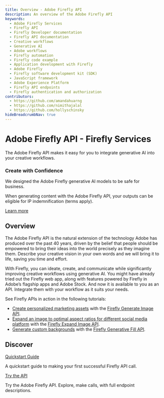 ```yaml
---
title: Overview - Adobe Firefly API
description: An overview of the Adobe Firefly API
keywords:
  - Adobe Firefly Services
  - Firefly API
  - Firefly Developer documentation
  - Firefly API documentation
  - Creative workflows
  - Generative AI
  - Adobe workflows
  - Firefly automation
  - Firefly code example
  - Application development with Firefly
  - Adobe Firefly
  - Firefly software development kit (SDK)
  - JavaScript framework
  - Adobe Experience Platform
  - Firefly API endpoints
  - Firefly authentication and authorization
contributors:
  - https://github.com/amandahuarng
  - https://github.com/nimithajalal
  - https://github.com/hollyschinsky
hideBreadcrumbNav: true
---
```


<Hero slots="heading, text" background="rgb(233, 80, 80)"/>

# Adobe Firefly API - Firefly Services

The Adobe Firefly API makes it easy for you to integrate generative AI into your creative workflows.

<!-- <Resources slots="heading, links"/>

#### Resources

* [Quickstart Guide](./guides/) -->

<AnnouncementBlock slots="heading, text, text, button" />

### Create with Confidence

We designed the Adobe Firefly generative AI models to be safe for business.

When generating content with the Adobe Firefly API, your outputs can be eligible for IP indemnification (terms apply). 

[Learn more](https://www.adobe.com/go/firefly-legal-faq-enterprise)

## Overview

The Adobe Firefly API is the natural extension of the technology Adobe has produced over the past 40 years, driven by the belief that people should be empowered to bring their ideas into the world precisely as they imagine them. Describe your creative vision in your own words and we will bring it to life, saving you time and effort.

With Firefly, you can ideate, create, and communicate while significantly improving creative workflows using generative AI. You might have already tried out the Firefly web app, along with features powered by Firefly in Adobe’s flagship apps and Adobe Stock. And now it is available to you as an API. Integrate them with your workflow as it suits your needs.

See Firefly APIs in action in the following tutorials:

- [Create personalized marketing assets](./guides/how-tos/firefly-generate-image-api-tutorial.md) with the [Firefly Generate Image API](./guides/api/image_generation/V3/index.md).
- [Expand an image to optimal aspect ratios for different social media platform](./guides/how-tos/firefly-expand-image-api-tutorial.md) with the [Firefly Expand Image API](./guides/api/generative_expand/V3/index.md).
- [Generate custom backgrounds](./guides/how-tos/firefly-fill-image-api-tutorial.md) with the [Firefly Generative Fill API](./guides/api/generative_fill/V3/index.md).

## Discover

<DiscoverBlock slots="link, text"/>

<!-- ### Get Started -->

[Quickstart Guide](guides/)

A quickstart guide to making your first successful Firefly API call.

<DiscoverBlock slots="link, text"/>

<!-- ### API References -->

[Try the API](guides/api/image_generation/V3/)

Try the Adobe Firefly API. Explore, make calls, with full endpoint descriptions.

<br/><br/><br/><br/>

